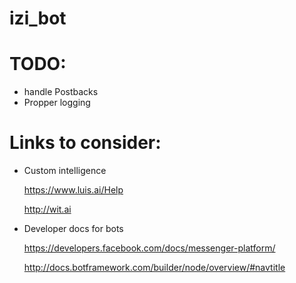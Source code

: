 izi_bot
=

TODO:
==
* handle Postbacks
* Propper logging

Links to consider:
===
* Custom intelligence

  <https://www.luis.ai/Help>

  <http://wit.ai>

* Developer docs for bots

  <https://developers.facebook.com/docs/messenger-platform/>

  <http://docs.botframework.com/builder/node/overview/#navtitle>
